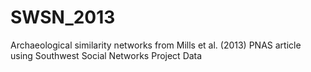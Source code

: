 # SWSN_2013
Archaeological similarity networks from Mills et al. (2013) PNAS article using Southwest Social Networks Project Data
